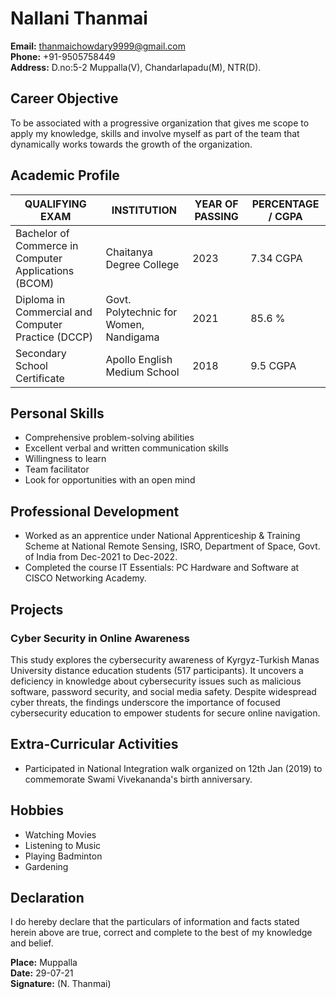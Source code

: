 # Nallani Thanmai

**Email:** thanmaichowdary9999@gmail.com  
**Phone:** +91-9505758449  
**Address:** D.no:5-2 Muppalla(V), Chandarlapadu(M), NTR(D).

## Career Objective
To be associated with a progressive organization that gives me scope to apply my knowledge, skills and involve myself as part of the team that dynamically works towards the growth of the organization.

## Academic Profile
| QUALIFYING EXAM | INSTITUTION | YEAR OF PASSING | PERCENTAGE / CGPA |
|-----------------|-------------|-----------------|-------------------|
| Bachelor of Commerce in Computer Applications (BCOM) | Chaitanya Degree College | 2023 | 7.34 CGPA |
| Diploma in Commercial and Computer Practice (DCCP) | Govt. Polytechnic for Women, Nandigama | 2021 | 85.6 % |
| Secondary School Certificate | Apollo English Medium School | 2018 | 9.5 CGPA |

## Personal Skills
- Comprehensive problem-solving abilities
- Excellent verbal and written communication skills
- Willingness to learn
- Team facilitator
- Look for opportunities with an open mind

## Professional Development
- Worked as an apprentice under National Apprenticeship & Training Scheme at National Remote Sensing, ISRO, Department of Space, Govt. of India from Dec-2021 to Dec-2022.
- Completed the course IT Essentials: PC Hardware and Software at CISCO Networking Academy.

## Projects
### Cyber Security in Online Awareness
This study explores the cybersecurity awareness of Kyrgyz-Turkish Manas University distance education students (517 participants). It uncovers a deficiency in knowledge about cybersecurity issues such as malicious software, password security, and social media safety. Despite widespread cyber threats, the findings underscore the importance of focused cybersecurity education to empower students for secure online navigation.

## Extra-Curricular Activities
- Participated in National Integration walk organized on 12th Jan (2019) to commemorate Swami Vivekananda's birth anniversary.

## Hobbies
- Watching Movies
- Listening to Music
- Playing Badminton
- Gardening

## Declaration
I do hereby declare that the particulars of information and facts stated herein above are true, correct and complete to the best of my knowledge and belief.

**Place:** Muppalla  
**Date:** 29-07-21  
**Signature:** (N. Thanmai)
